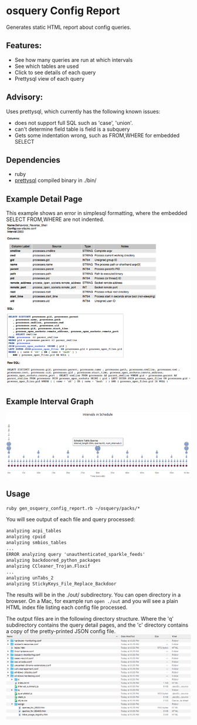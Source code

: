 # osquery Config Report

Generates static HTML report about config queries.

## Features:
- See how many queries are run at which intervals
- See which tables are used
- Click to see details of each query
- Prettysql view of each query

## Advisory:

Uses prettysql, which currently has the following known issues:
 - does not support full SQL such as 'case', 'union'.
 - can't determine field table is field is a subquery
 - Gets some indentation wrong, such as FROM,WHERE for embedded SELECT

## Dependencies

- ruby
- [prettysql](https://github.com/packetzero/prettysql) compiled binary in ./bin/


## Example Detail Page
This example shows an error in simplesql formatting, where the embedded SELECT FROM,WHERE are not indented.
![Example Detail](doc/ssDetailRevShellExampleIndentWrong.png)

## Example Interval Graph

![](doc/ssExampleIntervalChart.png)

## Usage

```
ruby gen_osquery_config_report.rb ~/osquery/packs/*
```

You will see output of each file and query processed:
```
analyzing acpi_tables
analyzing cpuid
analyzing smbios_tables
...
ERROR analyzing query 'unauthenticated_sparkle_feeds'
analyzing backdoored_python_packages
analyzing CCleaner_Trojan.Floxif
...
analyzing unTabs_2
analyzing StickyKeys_File_Replace_Backdoor
```

The results will be in the ./out/ subdirectory.  You can open directory in a browser.  On a Mac, for example run `open ./out`
and you will see a plain HTML index file listing each config file processed.

The output files are in the following directory structure.  Where the 'q' subdirectory contains the query detail pages, and the 'c' directory contains a copy of the pretty-printed JSON config file.
![output directory](./doc/ssOutputDir.png)
